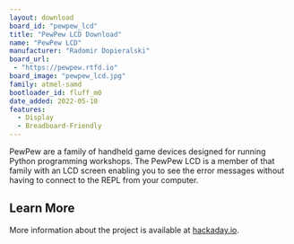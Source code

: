 ```yaml
---
layout: download
board_id: "pewpew_lcd"
title: "PewPew LCD Download"
name: "PewPew LCD"
manufacturer: "Radomir Dopieralski"
board_url:
 - "https://pewpew.rtfd.io"
board_image: "pewpew_lcd.jpg"
family: atmel-samd
bootloader_id: fluff_m0
date_added: 2022-05-10
features:
  - Display
  - Breadboard-Friendly
---
```


PewPew are a family of handheld game devices designed for running Python
programming workshops. The PewPew LCD is a member of that family with an
LCD screen enabling you to see the error messages without having to
connect to the REPL from your computer.

## Learn More
More information about the project is available at [hackaday.io](https://hackaday.io/project/185291-pewpew-lcd).
